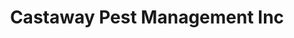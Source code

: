 ---
title: "Castaway Pest Management Inc"
url: /junction-city/castaway-pest-management-inc/
shop: pet
---